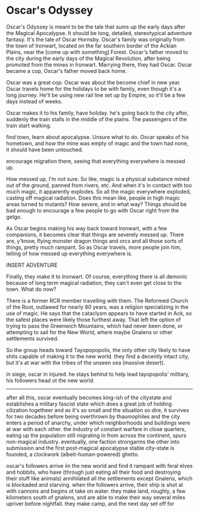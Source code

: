 Oscar's Odyssey
===

Oscar's Odyssey is meant to be the tale that sums up the early days after the Magical Apocalypse.  It should be long, detailed, stereotypical adventure fantasy.  It's the tale of Oscar Hornsby.  Oscar's family was originally from the town of Ironwart, located on the far southern border of the Ackian Plains, near the [come up with something] Forest.  Oscar's father moved to the city during the early days of the Magical Revolution, after being promoted from the mines in Ironwart.  Marrying there, they had Oscar.  Oscar became a cop, Oscar's father moved back home.

Oscar was a great cop.  Oscar was about the become chief in new year.  Oscar travels home for the holidays to be with family, even though it's a long journey.  He'll be using new rail line set up by Empire, so it'll be a few days instead of weeks.

Oscar makes it to his family, have holiday.
he's going back to the city after, suddenly the train stalls in the middle of the plains.  The passengers of the train start walking.  

find town, learn about apocalypse.  Unsure what to do.  Oscar speaks of his hometown, and how the mine was empty of magic and the town had none, it should have been untouched.

encourage migration there, seeing that everything everywhere is messed up.

How messed up, I'm not sure.  So like, magic is a physical substance mined out of the ground, panned from rivers, etc.  And when it's in contact with too much magic, it apparently explodes.  So all the magic everywhere exploded, casting off magical radiation.  Does this mean like, people in high magic areas turned to mutants?  How severe, and in what way?  Things should be bad enough to encourage a few people to go with Oscar right from the getgo.

As Oscar begins making his way back toward Ironwart, with a few companions, it becomes clear that things are severely messed up.  There are, y'know, flying monster dragon things and orcs and all those sorts of things, pretty much rampant.  So as Oscar   travels, more people join him, telling of how messed up everything everywhere is.

INSERT ADVENTURE

Finally, they make it to Ironwart.  Of course, everything there is all demonic because of long term magical radiation, they can't even get close to the town.  What do now?

There is a former RCR member travelling with them.  The Reformed Church of the Root, outlawed for nearly 80 years, was a religion specializing in the use of magic.  He says that the cataclysm appears to have started in Ack, so the safest places were likely those furthest away.  That left the option of trying to pass the Greenwich Mountains, which had never been done, or attempting to sail for the New World, where maybe Gnalens or other settlements survived.

So the group heads toward Tayopopopolis, the only other city likely to have shits capable of making it to the new world.  they find a decently intact city, but it's at war with the tribes of the unseen sea (massive desert).

in siege, oscar in injured.  he stays behind to help lead tayopopolis' military, his followers head ot the new world.

* * *

after all this, oscar eventually becomes king-ish of the citystate and establishes a military fascist state which does a great job of holding cilization togetheer and as it's so small and the situation so dire, it survives for two decades before being overthrown by thaumophiles and the city enters a period of anarchy, under which neighborhoods and buildings were at war with each other.  the industry of constant warfare in close quarters, eating up the population still migrating in from across the continent, spurs non-magical industry.  eventually, one faction strongarms the other into submission and the first post-magical apocalypse stable city-state is founded, a clockwork (albeit-human-powered) ghetto.

oscar's followers arrive iin the new world and find it rampant with feral elves and hobbits, who have (through just eating all their food and destroying their stuff like animals) annihilated all the settlements except Gnalens, which is blockaded and starving.  when the followers arrive, their ship is shot at with cannons and begins ot take on water.  they make land, roughly, a few kilometers south of gnalens, and are able to make their way several miles upriver before nightfall.  they make camp, and the next day set off for
